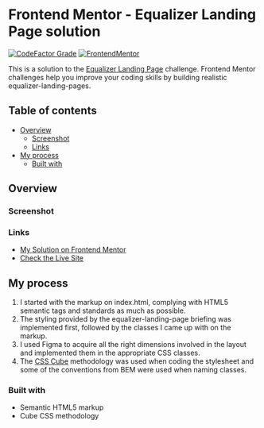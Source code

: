 # Frontend Mentor - Equalizer Landing Page solution

[![CodeFactor Grade](https://img.shields.io/codefactor/grade/github/EONRaider/equalizer-landing-page?label=CodeFactor&logo=codefactor&style=flat-square)](https://www.codefactor.io/repository/github/eonraider/equalizer-landing-page)
[![FrontendMentor](https://img.shields.io/badge/FrontendMentor-EONRaider-blue?style=flat-square)](https://www.frontendmentor.io/profile/EONRaider)

This is a solution to the [Equalizer Landing Page]() challenge. Frontend Mentor challenges help you improve your coding
skills by
building realistic equalizer-landing-pages.

## Table of contents

- [Overview](#overview)
    - [Screenshot](#screenshot)
    - [Links](#links)
- [My process](#my-process)
    - [Built with](#built-with)

## Overview

### Screenshot

### Links

- [My Solution on Frontend Mentor]()
- [Check the Live Site](https://eonraider-equalizer-landing-page.netlify.app/)

## My process

1. I started with the markup on index.html, complying with HTML5 semantic tags and standards as much as possible.
2. The styling provided by the equalizer-landing-page briefing was implemented first, followed by the classes I came up
   with on the
   markup.
3. I used Figma to acquire all the right dimensions involved in the layout and implemented them in the appropriate CSS
   classes.
4. The [CSS Cube](https://cube.fyi/) methodology was used when coding the stylesheet and some of the conventions from
   BEM were used when naming classes.

### Built with

- Semantic HTML5 markup
- Cube CSS methodology
